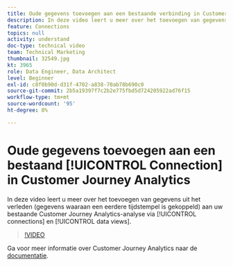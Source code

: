 ```yaml
---
title: Oude gegevens toevoegen aan een bestaande verbinding in Customer Journey Analytics
description: In deze video leert u meer over het toevoegen van gegevens uit het verleden (gegevens waaraan een eerder tijdstempel is gekoppeld) aan uw bestaande Adobe Customer Journey Analytics-analyse via verbindingen en gegevensweergaven.
feature: Connections
topics: null
activity: understand
doc-type: technical video
team: Technical Marketing
thumbnail: 32549.jpg
kt: 3965
role: Data Engineer, Data Architect
level: Beginner
exl-id: c8f0b90d-d31f-4702-a838-70ab78b690c0
source-git-commit: 2b5a19397f7c2b2e775fbd5d724205922ad76f15
workflow-type: tm+mt
source-wordcount: '95'
ht-degree: 8%

---
```


# Oude gegevens toevoegen aan een bestaand [!UICONTROL Connection] in Customer Journey Analytics

In deze video leert u meer over het toevoegen van gegevens uit het verleden (gegevens waaraan een eerdere tijdstempel is gekoppeld) aan uw bestaande Customer Journey Analytics-analyse via [!UICONTROL connections] en [!UICONTROL data views].

>[!VIDEO](https://video.tv.adobe.com/v/32549/?quality=12)

Ga voor meer informatie over Customer Journey Analytics naar de [documentatie](https://docs.adobe.com/content/help/en/analytics-platform/using/cja-landing.html).
